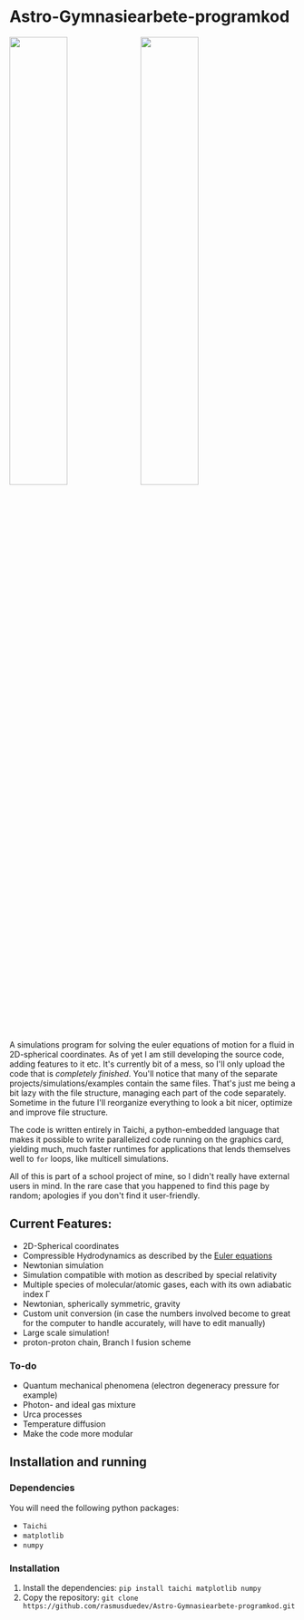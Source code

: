 # Astro-Gymnasiearbete-programkod

<img src="https://user-images.githubusercontent.com/124574038/217674246-e434f6de-2c13-49f1-baad-15681ec1af7d.png" width=45% height=45%>  <img src="https://user-images.githubusercontent.com/124574038/217681683-101a1fd8-8a32-4f39-92ef-db1be3b7ed73.png" width=45% height=45%>


A simulations program for solving the euler equations of motion for a fluid in 2D-spherical coordinates. 
As of yet I am still developing the source code, adding features to it etc. It's currently bit of a mess, so I'll only upload the code that is _completely finished_. You'll notice that many of the separate projects/simulations/examples contain the same files. That's just me being a bit lazy with the file structure, managing each part of the code separately. Sometime in the future I'll reorganize everything to look a bit nicer, optimize and improve file structure.

The code is written entirely in Taichi, a python-embedded language that makes it possible to write parallelized code running on the graphics card, yielding much, much faster runtimes for applications that lends themselves well to `for` loops, like multicell simulations. 

All of this is part of a school project of mine, so I didn't really have external users in mind. In the rare case that you happened to find this page by random; apologies if you don't find it user-friendly.

## Current Features:
- 2D-Spherical coordinates
- Compressible Hydrodynamics as described by the [Euler equations](https://en.wikipedia.org/wiki/Euler_equations_(fluid_dynamics))
- Newtonian simulation
- Simulation compatible with motion as described by special relativity
- Multiple species of molecular/atomic gases, each with its own adiabatic index Γ
- Newtonian, spherically symmetric, gravity
- Custom unit conversion (in case the numbers involved become to great for the computer to handle accurately, will have to edit manually)
- Large scale simulation!
- proton-proton chain, Branch I fusion scheme

### To-do
- Quantum mechanical phenomena (electron degeneracy pressure for example)
- Photon- and ideal gas mixture
- Urca processes
- Temperature diffusion
- Make the code more modular

## Installation and running
### Dependencies
You will need the following python packages:
- `Taichi`
- `matplotlib`
- `numpy`
### Installation
1. Install the dependencies: `pip install taichi matplotlib numpy`
2. Copy the repository: `git clone https://github.com/rasmusduedev/Astro-Gymnasiearbete-programkod.git`
